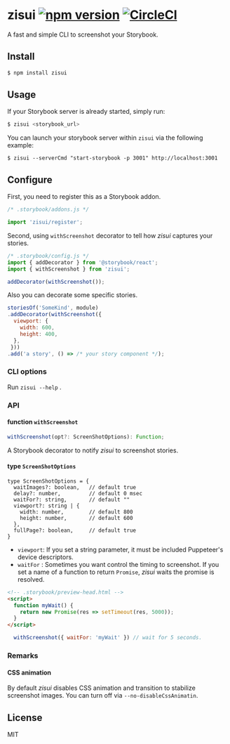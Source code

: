 # zisui [![npm version](https://badge.fury.io/js/zisui.svg)](https://badge.fury.io/js/zisui) [![CircleCI](https://circleci.com/gh/Quramy/zisui.svg?style=svg)](https://circleci.com/gh/Quramy/zisui) 

A fast and simple CLI to screenshot your Storybook.

## Install

```sh
$ npm install zisui
```

## Usage

If your Storybook server is already started, simply run:

```sh
$ zisui <storybook_url>
```

You can launch your storybook server within `zisui` via the following example:

```
$ zisui --serverCmd "start-storybook -p 3001" http://localhost:3001
```

## Configure

First, you need to register this as a Storybook addon.

```js
/* .storybook/addons.js */

import 'zisui/register';
```

Second, using `withScreenshot` decorator to tell how *zisui* captures your stories.

```js
/* .storybook/config.js */
import { addDecorator } from '@storybook/react';
import { withScreenshot } from 'zisui';

addDecorator(withScreenshot());
```

Also you can decorate some specific stories.

```js
storiesOf('SomeKind', module)
.addDecorator(withScreenshot({
  viewport: {
    width: 600,
    height: 400,
  },
 }))
.add('a story', () => /* your story component */);
```

### CLI options

Run `zisui --help` .

### API

#### function `withScreenshot`

```typescript
withScreenshot(opt?: ScreenShotOptions): Function;
```

A Storybook decorator to notify *zisui* to screenshot stories.

#### type `ScreenShotOptions`

```
type ScreenShotOptions = {
  waitImages?: boolean,   // default true
  delay?: number,         // default 0 msec
  waitFor?: string,       // default ""
  viewport?: string | {
    width: number,        // default 800
    height: number,       // default 600
  },
  fullPage?: boolean,     // default true
}
```

- `viewport`: If you set a string parameter, it must be included Puppeteer's device descriptors.
- `waitFor` : Sometimes you want control the timing to screenshot. If you set a name of a function to return `Promise`, *zisui* waits the promise is resolved. 

```html
<!-- .storybook/preview-head.html -->
<script>
  function myWait() {
    return new Promise(res => setTimeout(res, 5000));
  }
</script>
```

```js
  withScreenshot({ waitFor: 'myWait' }) // wait for 5 seconds.
```

### Remarks

#### CSS animation
By default *zisui* disables CSS animation and transition to stabilize screenshot images. You can turn off via `--no-disableCssAnimatin`.

## License
MIT
